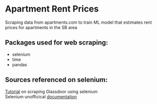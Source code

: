 # Apartment Rent Prices
Scraping data from apartments.com to train ML model that estimates rent prices for apartments in the SB area

## Packages used for web scraping:
<ul>
  <li>selenium
  <li>time
  <li>pandas
</ul>

## Sources referenced on selenium:
[Tutorial](https://towardsdatascience.com/selenium-tutorial-scraping-glassdoor-com-in-10-minutes-3d0915c6d905) on scraping Glassdoor using selenium  
Selenium unofficical [documentation](https://selenium-python.readthedocs.io/)

